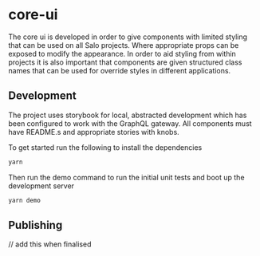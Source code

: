 # core-ui

The core ui is developed in order to give components with limited styling that can be used on all Salo projects. Where appropriate props can be exposed to modify the appearance. In order to aid styling from within projects it is also important that components are given structured class names that can be used for override styles in different applications.

## Development

The project uses storybook for local, abstracted development which has been configured to work with the GraphQL gateway. All components must have README.s and appropriate stories with knobs.

To get started run the following to install the dependencies
```bash
yarn
```

Then run the demo command to run the initial unit tests and boot up the development server
```bash
yarn demo
```

## Publishing

// add this when finalised